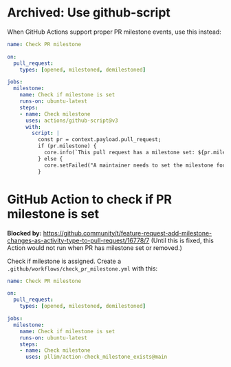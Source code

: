 # Archived: Use github-script

When GitHub Actions support proper PR milestone events, use this instead:

```yaml
name: Check PR milestone

on:
  pull_request:
    types: [opened, milestoned, demilestoned]

jobs:
  milestone:
    name: Check if milestone is set
    runs-on: ubuntu-latest
    steps:
    - name: Check milestone
      uses: actions/github-script@v3
      with:
        script: |
          const pr = context.payload.pull_request;
          if (pr.milestone) {
            core.info(`This pull request has a milestone set: ${pr.milestone.title}`);
          } else {
            core.setFailed("A maintainer needs to set the milestone for this pull request.");
          }
```

# GitHub Action to check if PR milestone is set

**Blocked by:** https://github.community/t/feature-request-add-milestone-changes-as-activity-type-to-pull-request/16778/7
(Until this is fixed, this Action would not run when PR has milestone set
or removed.)

Check if milestone is assigned. Create a `.github/workflows/check_pr_milestone.yml` with this:

```yaml
name: Check PR milestone

on:
  pull_request:
    types: [opened, milestoned, demilestoned]

jobs:
  milestone:
    name: Check if milestone is set
    runs-on: ubuntu-latest
    steps:
    - name: Check milestone
      uses: pllim/action-check_milestone_exists@main
```
